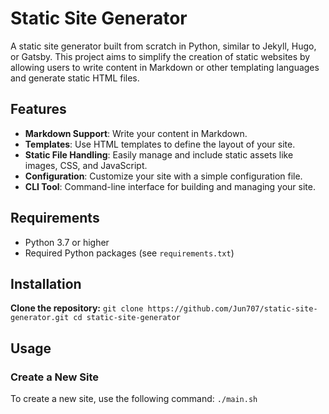 # Static Site Generator

A static site generator built from scratch in Python, similar to Jekyll, Hugo, or Gatsby. This project aims to simplify the creation of static websites by allowing users to write content in Markdown or other templating languages and generate static HTML files.

## Features

- **Markdown Support**: Write your content in Markdown.
- **Templates**: Use HTML templates to define the layout of your site.
- **Static File Handling**: Easily manage and include static assets like images, CSS, and JavaScript.
- **Configuration**: Customize your site with a simple configuration file.
- **CLI Tool**: Command-line interface for building and managing your site.

## Requirements

- Python 3.7 or higher
- Required Python packages (see `requirements.txt`)

## Installation

**Clone the repository:**
    ```
    git clone https://github.com/Jun707/static-site-generator.git
    cd static-site-generator
    ```

## Usage

### Create a New Site

To create a new site, use the following command:
    ```
    ./main.sh
    ```